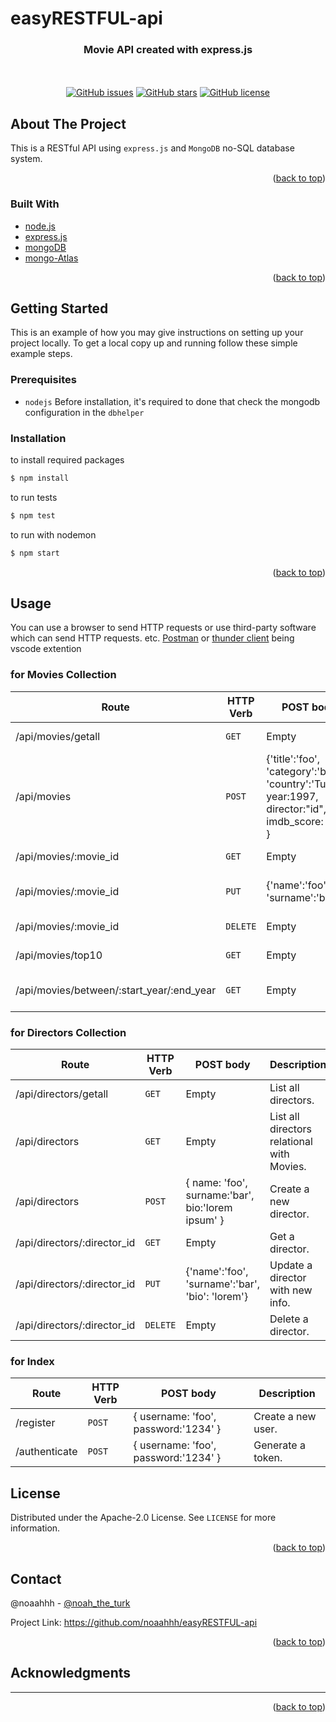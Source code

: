 # easyRESTFUL-api

 <div align="center">
  <h3> Movie API created with express.js </h3>
<br>
  <br>
  <a href="https://github.com/noaahhh/easyRESTFUL-api/issues"><img alt="GitHub issues" src="https://img.shields.io/github/issues/noaahhh/easyRESTFUL-api/issues"></a>
  <a href="https://github.com/noaahhh/easyRESTFUL-api/issues/stargazers"><img alt="GitHub stars" src="https://img.shields.io/github/stars/noaahhh/easyRESTFUL-api"></a>
  <a href="https://github.com/noaahhh/easyRESTFUL-api/blob/main/LICENSE"><img alt="GitHub license" src="https://img.shields.io/github/license/noaahhh/easyRESTFUL-api"></a>
</div>


<!-- ABOUT THE PROJECT -->
## About The Project
This is a RESTful API using `express.js` and `MongoDB` no-SQL database system. 

<p align="right">(<a href="#top">back to top</a>)</p>

### Built With
* [node.js](https://nodejs.com/)
* [express.js](https://expressjs.com/)
* [mongoDB](https://www.mongodb.com/)
* [mongo-Atlas](https://www.mongodb.com/cloud) 

<p align="right">(<a href="#top">back to top</a>)</p>

<!-- GETTING STARTED -->
## Getting Started

This is an example of how you may give instructions on setting up your project locally.
To get a local copy up and running follow these simple example steps.

### Prerequisites

* `nodejs` 
Before installation, it's required to done that check the mongodb configuration in the `dbhelper`

### Installation

to install required packages 
```sh
$ npm install
```
to run tests
```sh
$ npm test
```
to run with nodemon
```sh
$ npm start
```


<p align="right">(<a href="#top">back to top</a>)</p>

<!-- USAGE EXAMPLES -->
## Usage
You can use a browser to send HTTP requests or use third-party software which can send HTTP requests. etc. [Postman](https://www.postman.com/) or [thunder client](https://marketplace.visualstudio.com/items?itemName=rangav.vscode-thunder-client) being vscode extention 

### for Movies Collection

| Route | HTTP Verb	 | POST body	 | Description	 |
| --- | --- | --- | --- |
| /api/movies/getall | `GET` | Empty | List all movies. |
| /api/movies | `POST` | {'title':'foo', 'category':'bar', 'country':'Turkey', year:1997, director:"id", imdb_score: 10.0 } | Create a new movie. |
| /api/movies/:movie_id | `GET` | Empty | Get a movie. |
| /api/movies/:movie_id | `PUT` | {'name':'foo', 'surname':'bar'} | Update a movie with new info. |
| /api/movies/:movie_id | `DELETE` | Empty | Delete a movie. |
| /api/movies/top10 | `GET` | Empty | Get the top 10 movies. |
| /api/movies/between/:start_year/:end_year | `GET` | Empty | Movies between two dates. |

### for Directors Collection

| Route | HTTP Verb	 | POST body	 | Description	 |
| --- | --- | --- | --- |
| /api/directors/getall | `GET` | Empty | List all directors. |
| /api/directors | `GET` | Empty | List all directors relational with Movies. |
| /api/directors | `POST` | { name: 'foo', surname:'bar', bio:'lorem ipsum' } | Create a new director. |
| /api/directors/:director_id | `GET` | Empty | Get a director. |
| /api/directors/:director_id | `PUT` | {'name':'foo', 'surname':'bar', 'bio': 'lorem'} | Update a director with new info. |
| /api/directors/:director_id | `DELETE` | Empty | Delete a director. |

### for Index

| Route | HTTP Verb	 | POST body	 | Description	 |
| --- | --- | --- | --- |
| /register | `POST` | { username: 'foo', password:'1234' } | Create a new user. |
| /authenticate | `POST` | { username: 'foo', password:'1234' } | Generate a token. |

<!-- LICENSE -->

## License

Distributed under the Apache-2.0 License. See `LICENSE` for more information.

<p align="right">(<a href="#top">back to top</a>)</p>



<!-- CONTACT -->
## Contact

@noaahhh - [@noah_the_turk](https://twitter.com/noah_the_turk) 

Project Link: [ https://github.com/noaahhh/easyRESTFUL-api ](https://github.com/noaahhh/easyRESTFUL-api)

<p align="right">(<a href="#top">back to top</a>)</p>



<!-- ACKNOWLEDGMENTS -->
## Acknowledgments
---
<p align="right">(<a href="#top">back to top</a>)</p>


